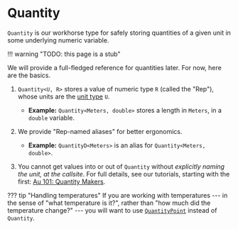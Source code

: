 # Quantity

`Quantity` is our workhorse type for safely storing quantities of a given unit in some underlying
numeric variable.

!!! warning "TODO: this page is a stub"

We will provide a full-fledged reference for quantities later.  For now, here are the basics.

1. `Quantity<U, R>` stores a value of numeric type `R` (called the "Rep"), whose units are the [unit
   type](./unit.md) `U`.

    - **Example:** `Quantity<Meters, double>` stores a length in `Meters`, in a `double` variable.

2. We provide "Rep-named aliases" for better ergonomics.

    - **Example:** `QuantityD<Meters>` is an alias for `Quantity<Meters, double>`.

3. You cannot get values into or out of `Quantity` without _explicitly naming the unit, at the
   callsite_.  For full details, see our tutorials, starting with the first: [Au 101: Quantity
   Makers](../tutorial/101-quantity-makers.md).

??? tip "Handling temperatures"
    If you are working with temperatures --- in the sense of "what temperature is it?", rather than
    "how much did the temperature change?" --- you will want to use
    [`QuantityPoint`](./quantity_point.md) instead of `Quantity`.
